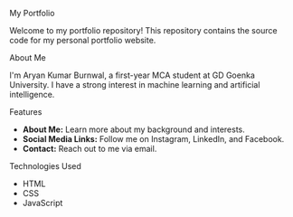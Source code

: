 
My Portfolio

Welcome to my portfolio repository! This repository contains the source code for my personal portfolio website.

About Me

I'm Aryan Kumar Burnwal, a first-year MCA student at GD Goenka University. I have a strong interest in machine learning and artificial intelligence.

Features

- **About Me:** Learn more about my background and interests.
- **Social Media Links:** Follow me on Instagram, LinkedIn, and Facebook.
- **Contact:** Reach out to me via email.

Technologies Used

- HTML
- CSS
- JavaScript

